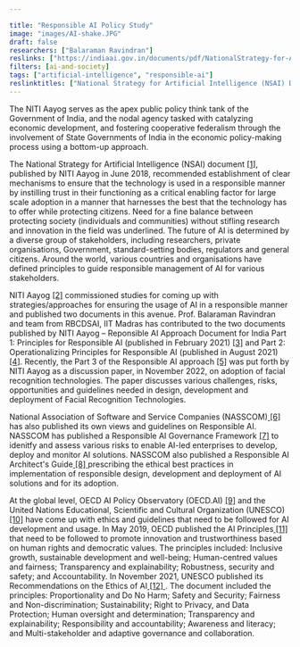 ```yaml
---

title: "Responsible AI Policy Study"
image: "images/AI-shake.JPG"
draft: false
researchers: ["Balaraman Ravindran"]
reslinks: ["https://indiaai.gov.in/documents/pdf/NationalStrategy-for-AI-Discussion-Paper.pdf", "https://niti.gov.in", "https://www.niti.gov.in/sites/default/files/2021-02/Responsible-AI-22022021.pdf", "https://indiaai.gov.in/documents/pdf/NationalStrategy-for-AI-Discussion-Paper.pdf", "https://www.niti.gov.in/sites/default/files/2022-11/Ai_for_All_2022_02112022_0.pdf", "https://nasscom.in", "https://indiaai.gov.in/responsible-ai/goverance-framework", "https://indiaai.s3.ap-south-1.amazonaws.com/docs/architect-guide.pdf", "https://oecd.ai/en/", "https://www.unesco.org/en", "https://oecd.ai/en/ai-principles", "https://unesdoc.unesco.org/ark:/48223/pf0000381137/PDF/381137eng.pdf.multi"]
filters: [ai-and-society]
tags: ["artificial-intelligence", "responsible-ai"]
reslinktitles: ["National Strategy for Artificial Intelligence (NSAI) Document", "NITI Aayog", "NITI Aayog – Reponsible AI Approach Document for India Part 1: Principles for Responsible AI", "NITI Aayog – Reponsible AI Approach Document for India Part 2: Operationalizing Principles for Responsible AI", "NITI Aayog – Reponsible AI Approach Document for India Part 3: Adopting the Framework: A Use Case Approach on Facial Recognition Technology", "Nasscom", "Responsible AI Policy Study: Indiaai.gov.in", "NASSCOM: Responsible AI Architect's Guide", "OECD AI Policy Observatory (OECD.AI)", "UNESCO", "OECD AI Principles", "UNESCO: Recommendations on the Ethics of AI"]
---
```

The NITI Aayog serves as the apex public policy think tank of the Government of India, and the nodal agency tasked with catalyzing economic development, and fostering cooperative federalism through the involvement of State Governments of India in the economic policy-making process using a bottom-up approach.

The National Strategy for Artificial Intelligence (NSAI) document <a href="https://indiaai.gov.in/documents/pdf/NationalStrategy-for-AI-Discussion-Paper.pdf">[1]</a>, published by NITI Aayog in June 2018, recommended establishment of clear mechanisms to ensure that the technology is used in a responsible manner by instilling trust in their functioning as a critical enabling factor for large scale adoption in a manner that harnesses the best that the technology has to offer while protecting citizens. Need for a fine balance between protecting society (individuals and communities) without stifling research and innovation in the field was underlined. The future of AI is determined by a diverse group of stakeholders, including researchers, private organisations, Government, standard-setting bodies, regulators and general citizens. Around the world, various countries and organisations have defined principles to guide responsible management of AI for various stakeholders. 

NITI Aayog <a href="https://niti.gov.in" target="_blank">[2]</a> commissioned studies for coming up with strategies/approaches for ensuring the usage of AI in a responsible manner and published two documents in this avenue. Prof. Balaraman Ravindran and team from RBCDSAI, IIT Madras has contributed to the two documents published by NITI Aayog – Reponsible AI Approach Document for India Part 1: Principles for Responsible AI (published in February 2021) <a href="https://www.niti.gov.in/sites/default/files/2021-02/Responsible-AI-22022021.pdf" target="_blank">[3]</a> and Part 2: Operationalizing Principles for Responsible AI (published in August 2021) <a href="https://www.niti.gov.in/sites/default/files/2021-08/Part2-Responsible-AI-12082021.pdf" target="_blank">[4]</a>. Recently, the Part 3 of the Responsible AI approach <a href="https://www.niti.gov.in/sites/default/files/2022-11/Ai_for_All_2022_02112022_0.pdf" target="_blank">[5]</a> was put forth by NITI Aayog as a discussion paper, in November 2022, on adoption of facial recognition technologies. The paper discusses various challenges, risks, opportunities and guidelines needed in design, development and deployment of Facial Recognition Technologies.

National Association of Software and Service Companies (NASSCOM)<a href="https://nasscom.in" target="_blank"> [6] </a> has also published its own views and guidelines on Responsible AI. NASSCOM has published a Responsible AI Governance Framework <a href="https://indiaai.gov.in/responsible-ai/goverance-framework" target="_blank">[7]</a> to idenitfy and assess various risks to enable AI-led enterprises to develop, deploy and monitor AI solutions. NASSCOM also published a Responsible AI Architect's Guide<a href="https://indiaai.s3.ap-south-1.amazonaws.com/docs/architect-guide.pdf" target="_blank"> [8] </a> prescribing the ethical best practices in implementation of responsible design, development and deployment of AI solutions and for its adoption.

At the global level, OECD AI Policy Observatory (OECD.AI) <a href="https://oecd.ai/en/" target="_blank">[9]</a> and the United Nations Educational, Scientific and Cultural Organization (UNESCO)<a href="https://www.unesco.org/en" target="_blank"> [10]</a> have come up with ethics and guidelines that need to be followed for AI development and usage. In May 2019, OECD published the AI Principles<a href="https://oecd.ai/en/ai-principles" target="_blank"> [11]</a> that need to be followed to promote innovation and trustworthiness based on human rights and democratic values. The principles included: Inclusive growth, sustainable development and well-being; Human-centred values and fairness; Transparency and explainability; Robustness, security and safety; and Accountability. In November 2021, UNESCO published its Recommendations on the Ethics of AI<a href="https://unesdoc.unesco.org/ark:/48223/pf0000381137/PDF/381137eng.pdf.multi" target="_blank"> [12] </a>. The document included the principles: Proportionality and Do No Harm; Safety and Security; Fairness and Non-discrimination; Sustainability; Right to Privacy, and Data Protection; Human oversight and determination; Transparency and explainability; Responsibility and accountability; Awareness and literacy; and Multi-stakeholder and adaptive governance and collaboration. 

